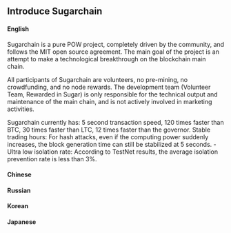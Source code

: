 Introduce Sugarchain
--------------------


#### English
Sugarchain is a pure POW project, completely driven by the community, and follows the MIT open source agreement. The main goal of the project is an attempt to make a technological breakthrough on the blockchain main chain.

All participants of Sugarchain are volunteers, no pre-mining, no crowdfunding, and no node rewards. The development team (Volunteer Team, Rewarded in Sugar) is only responsible for the technical output and maintenance of the main chain, and is not actively involved in marketing activities.

Sugarchain currently has:
5 second transaction speed,
120 times faster than BTC,
30 times faster than LTC,
12 times faster than the governor.
Stable trading hours:
For hash attacks, even if the computing power suddenly increases, the block generation time can still be stabilized at 5 seconds.
-Ultra low isolation rate:
According to TestNet results, the average isolation prevention rate is less than 3%.


#### Chinese


#### Russian


#### Korean


#### Japanese

